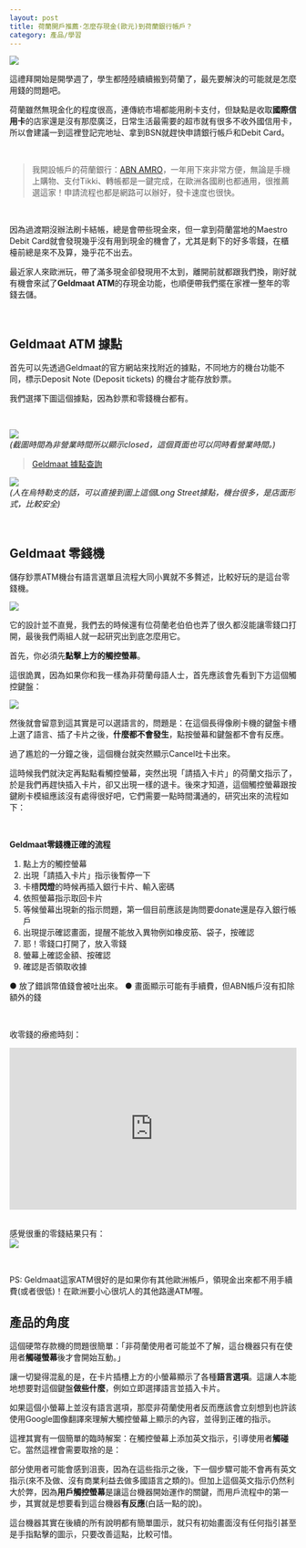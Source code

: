 ```yaml
---
layout: post
title: 荷蘭開戶推薦·怎麼存現金(歐元)到荷蘭銀行帳戶？
category: 產品/學習
---
```


![](/assets/img/NL_Life/gelmmat_street.JPG)<br/>


這禮拜開始是開學週了，學生都陸陸續續搬到荷蘭了，最先要解決的可能就是怎麼用錢的問題吧。

荷蘭雖然無現金化的程度很高，連傳統市場都能用刷卡支付，但缺點是收取**國際信用卡**的店家還是沒有那麼廣泛，日常生活最需要的超市就有很多不收外國信用卡，所以會建議一到這裡登記完地址、拿到BSN就趕快申請銀行帳戶和Debit Card。

<br/>

> 我開設帳戶的荷蘭銀行：[ABN AMRO](https://www.abnamro.nl/en/personal/payments/open-an-account/your-own-account.html)，一年用下來非常方便，無論是手機上購物、支付Tikki、轉帳都是一鍵完成，在歐洲各國刷也都通用，很推薦選這家！申請流程也都是網路可以辦好，發卡速度也很快。


<br/>

因為過渡期沒辦法刷卡結帳，總是會帶些現金來，但一拿到荷蘭當地的Maestro Debit Card就會發現幾乎沒有用到現金的機會了，尤其是剩下的好多零錢，在櫃檯前總是來不及算，幾乎花不出去。

最近家人來歐洲玩，帶了滿多現金卻發現用不太到，離開前就都跟我們換，剛好就有機會來試了**Geldmaat ATM**的存現金功能，也順便帶我們擺在家裡一整年的零錢去儲。

<br/>

## Geldmaat ATM 據點

首先可以先透過Geldmaat的官方網站來找附近的據點，不同地方的機台功能不同，標示Deposit Note (Deposit tickets) 的機台才能存放鈔票。

我們選擇下圖這個據點，因為鈔票和零錢機台都有。

<br/>


![](/assets/img/NL_Life/geldmaat_map.jpg)<br/>
*(截圖時間為非營業時間所以顯示closed，這個頁面也可以同時看營業時間。)*
<br/>

> [Geldmaat 據點查詢](https://www.locatiewijzer.geldmaat.nl/nl/)



![](/assets/img/NL_Life/gelmaat.JPG)<br/>
*(人在烏特勒支的話，可以直接到圖上這個Long Street據點，機台很多，是店面形式，比較安全)*


<br/>

## Geldmaat 零錢機

儲存鈔票ATM機台有語言選單且流程大同小異就不多贅述，比較好玩的是這台零錢機。

![](/assets/img/NL_Life/gelmaat_coin.JPG)<br/>

它的設計並不直覺，我們去的時候還有位荷蘭老伯伯也弄了很久都沒能讓零錢口打開，最後我們兩組人就一起研究出到底怎麼用它。

首先，你必須先**點擊上方的觸控螢幕**。

這很詭異，因為如果你和我一樣為非荷蘭母語人士，首先應該會先看到下方這個觸控鍵盤：
<br/>

![](/assets/img/NL_Life/gelmaat_device.JPG)<br/>

然後就會留意到這其實是可以選語言的，問題是：在這個長得像刷卡機的鍵盤卡槽上選了語言、插了卡片之後，**什麼都不會發生**，點按螢幕和鍵盤都不會有反應。

過了尷尬的一分鐘之後，這個機台就突然顯示Cancel吐卡出來。


這時候我們就決定再點點看觸控螢幕，突然出現「請插入卡片」的荷蘭文指示了，於是我們再趕快插入卡片，卻又出現一樣的退卡。後來才知道，這個觸控螢幕跟按鍵刷卡模組應該沒有處得很好吧，它們需要一點時間溝通的，研究出來的流程如下：

<br/>


**Geldmaat零錢機正確的流程** <br/>

1. 點上方的觸控螢幕<br/>
2. 出現「請插入卡片」指示後暫停一下<br/>
3. 卡槽**閃燈**的時候再插入銀行卡片、輸入密碼<br/>
4. 依照螢幕指示取回卡片<br/>
5. 等候螢幕出現新的指示問題，第一個目前應該是詢問要donate還是存入銀行帳戶<br/>
6. 出現提示確認畫面，提醒不能放入異物例如橡皮筋、袋子，按確認 <br/>
7. 耶！零錢口打開了，放入零錢 <br/>
8. 螢幕上確認金額、按確認 <br/>
9. 確認是否領取收據 <br/>


● 放了錯誤幣值錢會被吐出來。
● 畫面顯示可能有手續費，但ABN帳戶沒有扣除額外的錢
<br/>


<br/>

收零錢的療癒時刻： <br>

<div style="padding-bottom: 56.25%; position: relative;"><iframe width="100%" height="100%" src="https://www.youtube.com/embed/fBFP2FTfQ3k" frameborder="0" allow="accelerometer; autoplay; encrypted-media; gyroscope; picture-in-picture; fullscreen"  style="position: absolute; top: 0px; left: 0px; width: 100%; height: 100%;"><small>Powered by <a href="https://embed.tube/embed-code-generator/youtube/">youtube embed video</a> generator</small></iframe></div>

<br/>

感覺很重的零錢結果只有：<br/>
![](/assets/img/NL_Life/geldmaat_receipt.jpg)<br/>

<br/>

PS: Geldmaat這家ATM很好的是如果你有其他歐洲帳戶，領現金出來都不用手續費(或者很低)！在歐洲要小心很坑人的其他路邊ATM喔。



## 產品的角度

這個硬幣存款機的問題很簡單：「非荷蘭使用者可能並不了解，這台機器只有在使用者**觸碰螢幕**後才會開始互動。」

讓一切變得混亂的是，在卡片插槽上方的小螢幕顯示了各種**語言選項**。這讓人本能地想要對這個鍵盤**做些什麼**，例如立即選擇語言並插入卡片。

如果這個小螢幕上並沒有語言選項，那麼非荷蘭使用者反而應該會立刻想到也許該使用Google圖像翻譯來理解大觸控螢幕上顯示的內容，並得到正確的指示。

這裡其實有一個簡單的臨時解案：在觸控螢幕上添加英文指示，引導使用者**觸碰**它。當然這裡會需要取捨的是：

部分使用者可能會感到沮喪，因為在這些指示之後，下一個步驟可能不會再有英文指示(來不及做、沒有商業利益去做多國語言之類的)。但加上這個英文指示仍然利大於弊，因為**用戶觸控螢幕**是讓這台機器開始運作的關鍵，而用戶流程中的第一步，其實就是想要看到這台機器**有反應**(白話一點的說)。

這台機器其實在後續的所有說明都有簡單圖示，就只有初始畫面沒有任何指引甚至是手指點擊的圖示，只要改善這點，比較可惜。

